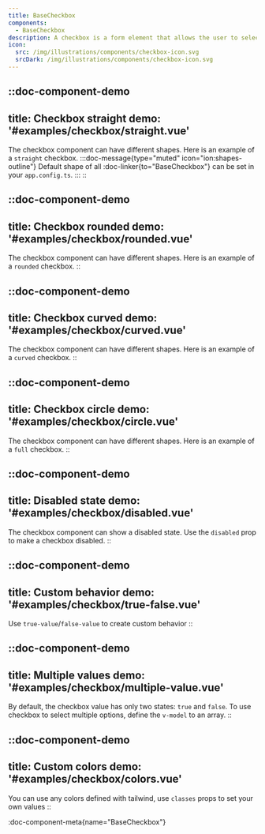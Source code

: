 ```yaml
---
title: BaseCheckbox
components: 
  - BaseCheckbox
description: A checkbox is a form element that allows the user to select one or more options from a predefined set of data.
icon:
  src: /img/illustrations/components/checkbox-icon.svg
  srcDark: /img/illustrations/components/checkbox-icon.svg
---
```



::doc-component-demo
---
title: Checkbox straight
demo: '#examples/checkbox/straight.vue'
---
The checkbox component can have different shapes. Here is an example of a `straight` checkbox.
:::doc-message{type="muted" icon="ion:shapes-outline"}
Default shape of all :doc-linker{to="BaseCheckbox"} can be set in your `app.config.ts`.
:::
::


::doc-component-demo
---
title: Checkbox rounded
demo: '#examples/checkbox/rounded.vue'
---
The checkbox component can have different shapes. Here is an example of a `rounded` checkbox.
::


::doc-component-demo
---
title: Checkbox curved
demo: '#examples/checkbox/curved.vue'
---
The checkbox component can have different shapes. Here is an example of a `curved` checkbox.
::


::doc-component-demo
---
title: Checkbox circle
demo: '#examples/checkbox/circle.vue'
---
The checkbox component can have different shapes. Here is an example of a `full` checkbox.
::


::doc-component-demo
---
title: Disabled state
demo: '#examples/checkbox/disabled.vue'
---
The checkbox component can show a disabled state. Use the `disabled` prop to make a checkbox disabled.
::

::doc-component-demo
---
title: Custom behavior
demo: '#examples/checkbox/true-false.vue'
---
Use `true-value`/`false-value` to create custom behavior
::


::doc-component-demo
---
title: Multiple values
demo: '#examples/checkbox/multiple-value.vue'
---
By default, the checkbox value has only two states: `true` and `false`.
To use checkbox to select multiple options, define the `v-model` to an array.
::



::doc-component-demo
---
title: Custom colors
demo: '#examples/checkbox/colors.vue'
---
You can use any colors defined with tailwind, use `classes` props to set your own values
::


:doc-component-meta{name="BaseCheckbox"}